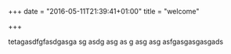 +++
date = "2016-05-11T21:39:41+01:00"
title = "welcome"

+++

tetagasdfgfasdgasga sg asdg
asg
 as
 g
 asg asg asfgasgasgasgads
